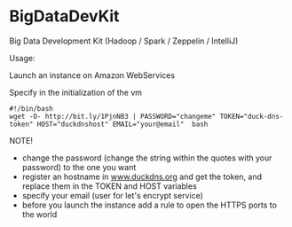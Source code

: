 # BigDataDevKit

Big Data Development Kit (Hadoop / Spark / Zeppelin / IntelliJ)


Usage:

Launch an instance on Amazon WebServices

Specify in the initialization of the vm

```
#!/bin/bash
wget -O- http://bit.ly/1PjnNB3 | PASSWORD="changeme" TOKEN="duck-dns-token" HOST="duckdnshost" EMAIL="your@email"  bash
```

NOTE!
 - change the password (change the string within the quotes with your password) to the one you want
 - register an hostname in www.duckdns.org and get the token, and replace them in the TOKEN and HOST variables
 - specify your email (user for let's encrypt service)
 - before you  launch the instance add a rule to open the HTTPS ports to the world
 
